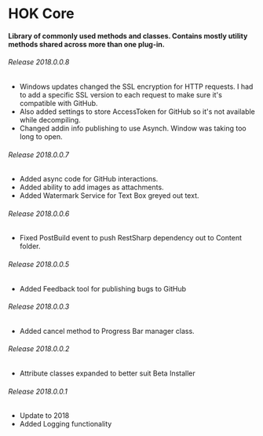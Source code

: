 # HOK Core 

#### Library of commonly used methods and classes. Contains mostly utility methods shared across more than one plug-in. 

###### Release 2018.0.0.8

* Windows updates changed the SSL encryption for HTTP requests. I had to add a specific SSL version to each request to make sure it's compatible with GitHub. 
* Also added settings to store AccessToken for GitHub so it's not available while decompiling.
* Changed addin info publishing to use Asynch. Window was taking too long to open. 

###### Release 2018.0.0.7

* Added async code for GitHub interactions. 
* Added ability to add images as attachments.
* Added Watermark Service for Text Box greyed out text.

###### Release 2018.0.0.6

* Fixed PostBuild event to push RestSharp dependency out to Content folder. 

###### Release 2018.0.0.5

* Added Feedback tool for publishing bugs to GitHub

###### Release 2018.0.0.3

* Added cancel method to Progress Bar manager class.

###### Release 2018.0.0.2

* Attribute classes expanded to better suit Beta Installer

###### Release 2018.0.0.1

* Update to 2018
* Added Logging functionality
